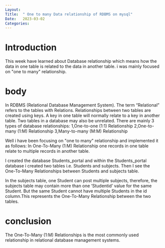 ```yaml
---
Layout:
Title:	" One to many Data relationship of RDBMS on mysql"
Date:	2023-03-02
Categories:
---
```


# Introduction
This week have learned about Database relationship which means how the data in 
one table is related to the data in another table.
i was mainly focused on "one to many" relationship.
# body

In RDBMS (Relational Database Management System). The term “Relational” refers to the tables with Relations. Relationships between two tables are created using keys. A key in one table will normally relate to a key in another table. Two tables in a database may also be unrelated. There are mainly 3 types of database relationships:
1,One-to-one (1:1) Relationship
2,One-to-many (1:M) Relationship
3,Many-to-many (M:M) Relationship

Well i have been focusing on "one to many" relationship and implemented it as follows: 
In One-To-Many (1:M) Relationship one records in one table relate to multiple records in another table. 

I created the database Students_portal and within the Students_portal database i created two tables i.e. Students and subjects. Then I see the One-To-Many Relationships between Students and subjects table.

In the subjects table, one Student can post multiple subjects, therefore, the subjects table may contain more than one ‘Studentid’ value for the same Student. But the same Student cannot have multiple Students in the id column.This represents the One-To-Many Relationship between the two tables.


# conclusion

The One-To-Many (1:M) Relationships is the most commonly used relationship in relational database management systems.
